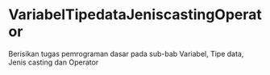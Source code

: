 # VariabelTipedataJeniscastingOperator
Berisikan tugas pemrograman dasar pada sub-bab Variabel, Tipe data, Jenis casting dan Operator
